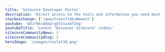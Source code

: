 ```yaml
---
title: 'Sitecore Developer Portal'
description: 'Direct access to the tools and information you need most in a portal created to enhance your developer experience.'
stackexchange: ['/questions?tab=Newest']
youtube: 'UUJrNXcAEmZrqbf2suxbfIkg'
youtubeTitle: 'Latest "Discover Sitecore" videos'
sitecoreCommunityNews: 3
sitecoreCommunityBlog: 5
heroImage: '/images/violet3d.png'
---
```

